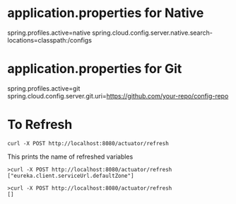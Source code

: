 # application.properties for Native
spring.profiles.active=native
spring.cloud.config.server.native.search-locations=classpath:/configs

# application.properties for Git
spring.profiles.active=git
spring.cloud.config.server.git.uri=https://github.com/your-repo/config-repo

# To Refresh

```
curl -X POST http://localhost:8080/actuator/refresh
```

This prints the name of refreshed variables

```
>curl -X POST http://localhost:8080/actuator/refresh
["eureka.client.serviceUrl.defaultZone"]

>curl -X POST http://localhost:8080/actuator/refresh
[]
```